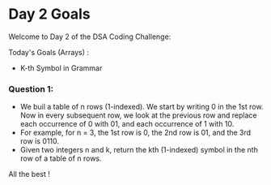 # Day 2 Goals

Welcome to Day 2 of the DSA Coding Challenge:

Today's Goals (Arrays) :

- K-th Symbol in Grammar

### Question 1: 
- We buil a table of n rows (1-indexed). We start by writing 0 in the 1st row. Now in every subsequent row, we look at the previous row and replace each occurrence of 0 with 01, and each occurrence of 1 with 10.
- For example, for n = 3, the 1st row is 0, the 2nd row is 01, and the 3rd row is 0110.
- Given two integers n and k, return the kth (1-indexed) symbol in the nth row of a table of n rows.

All the best !